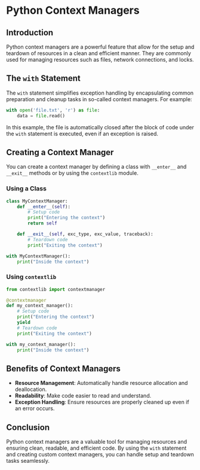 # Python Context Managers

## Introduction
Python context managers are a powerful feature that allow for the setup and teardown of resources in a clean and efficient manner. They are commonly used for managing resources such as files, network connections, and locks.

## The `with` Statement
The `with` statement simplifies exception handling by encapsulating common preparation and cleanup tasks in so-called context managers. For example:

```python
with open('file.txt', 'r') as file:
    data = file.read()
```

In this example, the file is automatically closed after the block of code under the `with` statement is executed, even if an exception is raised.

## Creating a Context Manager
You can create a context manager by defining a class with `__enter__` and `__exit__` methods or by using the `contextlib` module.

### Using a Class
```python
class MyContextManager:
    def __enter__(self):
        # Setup code
        print("Entering the context")
        return self

    def __exit__(self, exc_type, exc_value, traceback):
        # Teardown code
        print("Exiting the context")

with MyContextManager():
    print("Inside the context")
```

### Using `contextlib`
```python
from contextlib import contextmanager

@contextmanager
def my_context_manager():
    # Setup code
    print("Entering the context")
    yield
    # Teardown code
    print("Exiting the context")

with my_context_manager():
    print("Inside the context")
```

## Benefits of Context Managers
- **Resource Management**: Automatically handle resource allocation and deallocation.
- **Readability**: Make code easier to read and understand.
- **Exception Handling**: Ensure resources are properly cleaned up even if an error occurs.

## Conclusion
Python context managers are a valuable tool for managing resources and ensuring clean, readable, and efficient code. By using the `with` statement and creating custom context managers, you can handle setup and teardown tasks seamlessly.
